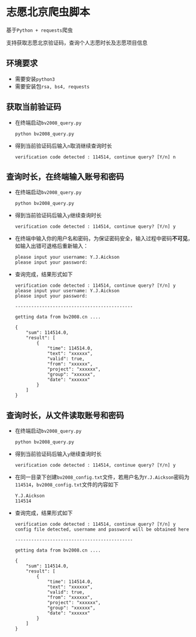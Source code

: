 # 志愿北京爬虫脚本

基于`Python + requests`爬虫

支持获取志愿北京验证码，查询个人志愿时长及志愿项目信息

## 环境要求
- 需要安装`python3`
- 需要安装包`rsa, bs4, requests`

## 获取当前验证码
- 在终端启动`bv2008_query.py`

	```
	python bv2008_query.py
	```
	
- 得到当前验证码后输入`n`取消继续查询时长

	```
	verification code detected : 114514, continue query? [Y/n] n
	```

## 查询时长，在终端输入账号和密码
- 在终端启动`bv2008_query.py`

	```
	python bv2008_query.py
	```
	
- 得到当前验证码后输入`y`继续查询时长

	```
	verification code detected : 114514, continue query? [Y/n] y
	```
	
- 在终端中输入你的用户名和密码，为保证密码安全，输入过程中密码**不可见**，如输入出错可退格后重新输入：

	```
	please input your username: Y.J.Aickson
	please input your password:
	```
	
- 查询完成，结果形式如下

	```
	verification code detected : 114514, continue query? [Y/n] y
	please input your username: Y.J.Aickson
	please input your password:

	--------------------------------------------

	getting data from bv2008.cn ....

	{
		"sum": 114514.0,
		"result": [
			{
				"time": 114514.0,
				"text": "xxxxxx",
				"valid": true,
				"from": "xxxxxx",
				"project": "xxxxxx",
				"group": "xxxxxx",
				"date": "xxxxxx"
			}
		]
	}
	```

## 查询时长，从文件读取账号和密码
- 在终端启动`bv2008_query.py`

	```
	python bv2008_query.py
	```
	
- 得到当前验证码后输入`y`继续查询时长

	```
	verification code detected : 114514, continue query? [Y/n] y
	```
	
- 在同一目录下创建`bv2008_config.txt`文件，若用户名为`Y.J.Aickson`密码为`114514`，`bv2008_config.txt`文件的内容如下

	```
	Y.J.Aickson
	114514
	```
	
- 查询完成，结果形式如下

	```
	verification code detected : 114514, continue query? [Y/n] y
	config file detected, username and password will be obtained here

	--------------------------------------------

	getting data from bv2008.cn ....

	{
		"sum": 114514.0,
		"result": [
			{
				"time": 114514.0,
				"text": "xxxxxx",
				"valid": true,
				"from": "xxxxxx",
				"project": "xxxxxx",
				"group": "xxxxxx",
				"date": "xxxxxx"
			}
		]
	}
	```
